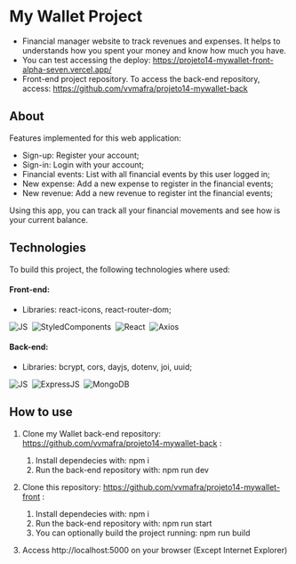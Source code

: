 # My Wallet Project
- Financial manager website to track revenues and expenses. It helps to understands how you spent your money and know how much you have.
- You can test accessing the deploy: https://projeto14-mywallet-front-alpha-seven.vercel.app/
- Front-end project repository. To access the back-end repository, access: https://github.com/vvmafra/projeto14-mywallet-back

## About
Features implemented for this web application:
- Sign-up: Register your account;
- Sign-in: Login with your account;
- Financial events: List with all financial events by this user logged in;
- New expense: Add a new expense to register in the financial events;
- New revenue: Add a new revenue to register int the financial events;

Using this app, you can track all your financial movements and see how is your current balance.

## Technologies
To build this project, the following technologies where used:
#### Front-end:
- Libraries: react-icons, react-router-dom;

![JS](https://img.shields.io/badge/JavaScript-323330?style=for-the-badge&logo=javascript&logoColor=F7DF1E)&nbsp;
![StyledComponents]( https://img.shields.io/badge/styled--components-DB7093?style=for-the-badge&logo=styled-components&logoColor=white)&nbsp;
![React](https://img.shields.io/badge/React-20232A?style=for-the-badge&logo=react&logoColor=61DAFB)&nbsp;
![Axios](https://img.shields.io/badge/axios-671ddf?&style=for-the-badge&logo=axios&logoColor=white)&nbsp;


#### Back-end:
- Libraries: bcrypt, cors, dayjs, dotenv, joi, uuid;

![JS](https://img.shields.io/badge/JavaScript-323330?style=for-the-badge&logo=javascript&logoColor=F7DF1E)&nbsp;
![ExpressJS](https://img.shields.io/badge/Express%20js-000000?style=for-the-badge&logo=express&logoColor=white)&nbsp;
![MongoDB](https://img.shields.io/badge/MongoDB-4EA94B?style=for-the-badge&logo=mongodb&logoColor=white)&nbsp;

## How to use

1. Clone my Wallet back-end repository: https://github.com/vvmafra/projeto14-mywallet-back :

   1. Install dependecies with: npm i &nbsp;
   2. Run the back-end repository with: npm run dev
  
2. Clone this repository: https://github.com/vvmafra/projeto14-mywallet-front :

   1. Install dependecies with: npm i
   2. Run the back-end repository with: npm run start
   3. You can optionally build the project running: npm run build
  
3. Access http://localhost:5000 on your browser (Except Internet Explorer)

